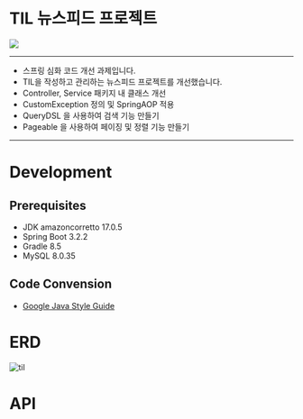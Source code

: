 # TIL 뉴스피드 프로젝트

![](https://img.shields.io/badge/내일배움캠프-Spring개인과제-white.svg)

---
+ 스프링 심화 코드 개선 과제입니다.
+ TIL을 작성하고 관리하는 뉴스피드 프로젝트를 개선했습니다.
+ Controller, Service 패키지 내 클래스 개선
+ CustomException 정의 및 SpringAOP 적용
+ QueryDSL 을 사용하여 검색 기능 만들기
+ Pageable 을 사용하여 페이징 및 정렬 기능 만들기
---  

# Development
## Prerequisites
+ JDK amazoncorretto 17.0.5
+ Spring Boot 3.2.2
+ Gradle 8.5
+ MySQL 8.0.35

## Code Convension
+ [Google Java Style Guide](https://google.github.io/styleguide/javaguide.html)

# ERD
![til](https://github.com/PotatoTilNewsfeed/PotatoTilNewsfeed/assets/109019081/fd6f8e0d-0928-47d0-8dad-8ef356398dd9)

# API
